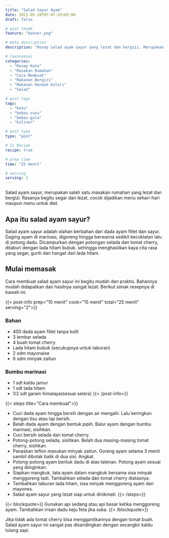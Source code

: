 ```yaml
---
title: "Salad Sayur Ayam"
date: 2021-05-20T07:47:33+02:00
draft: false

# post thumb
feature: "banner.png"

# meta description
description: "Resep salad ayam sayur yang lezat dan bergizi. Merupakan kreasi dari masakan ayam yang sehat. Sangat cocok menjadi menu hidangan untuk diet keto."

# taxonomies
categories:
  - "Resep Keto"
  - "Masakan Rumahan"
  - "Cara Membuat"
  - "Makanan Bergizi"
  - "Makanan Rendah Kalori"
  - "Salad"

# post tags
tags:
  - "keto"
  - "bebas-susu"
  - "bebas-gula"
  - "kuliner"

# post type
type: "post"

# Is Recipe
recipe: true

# prep time
time: "25 menit"

# serving
serving: 2
---
```

Salad ayam sayur, merupakan salah satu masakan rumahan yang lezat dan bergizi. Rasanya begitu segar dan lezat, cocok dijadikan menu sehari-hari maupun menu untuk diet.

## Apa itu salad ayam sayur?

Salad ayam sayur adalah olahan berbahan dari dada ayam fillet dan sayur. Daging ayam di marinasi, digoreng hingga berwarna sedikit kecoklatan lalu di potong dadu. Dicampurkan dengan potongan selada dan tomat cherry, ditaburi dengan lada hitam bubuk. sehingga menghasilkan kaya cita rasa yang segar, gurih dan hangat dari lada hitam.

## Mulai memasak

Cara membuat salad ayam sayur ini begitu mudah dan praktis. Bahannya mudah didapatkan dan hasilnya sangat lezat. Berikut simak resepnya di bawah ini.

{{< post-info prep="10 menit" cook="15 menit" total="25 menit" serving="2">}}

### Bahan

-   400 dada ayam fillet tanpa kulit
-   3 lembar selada
-   4 buah tomat cherry
-   Lada hitam bubuk (secukupnya untuk taburan)
-   2 sdm mayonaise
-   6 sdm minyak zaitun

### Bumbu marinasi

-   1 sdt kaldu jamur
-   1 sdt lada hitam
-   1/2 sdt garam himalaya(sesuai selera)
{{< /post-info>}}

{{< steps title="Cara membuat">}}
-   Cuci dada ayam hingga bersih dengan air mengalir. Lalu keringkan dengan tisu atau lap bersih.
-   Belah dada ayam dengan bentuk pipih. Balur ayam dengan bumbu marinasi, sisihkan.
-   Cuci bersih selada dan tomat cherry.
-   Potong-potong selada, sisihkan. Belah dua masing-masing tomat cherry, sisihkan.
-   Panaskan teflon masukan minyak zaitun. Goreng ayam selama 3 menit sambil dibolak balik di dua sisi. Angkat.
-   Potong-potong ayam bentuk dadu di atas talenan. Potong ayam sesuai yang diinginkan.
-   Siapkan mangkuk, tata ayam dalam mangkuk bersama sisa minyak menggoreng tadi. Tambahkan selada dan tomat cherry diatasnya.
-   Tambahkan taburan lada hitam, sisa minyak menggoreng ayam dan mayones.
-   Salad ayam sayur yang lezat siap untuk dinikmati.
{{< /steps>}}

{{< blockquote>}}
Gunakan api sedang atau api besar ketika menggoreng ayam. Tambahkan irisan dadu keju feta jika suka.
{{< /blockquote>}}

Jika tidak ada tomat cherry bisa menggantikannya dengan tomat buah. Salad ayam sayur ini sangat pas disandingkan dengan secangkir kaldu tulang sapi.